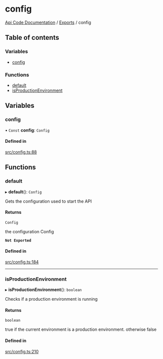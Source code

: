 # config
[Api Code Documentation](../README.md) / [Exports](../modules.md) / config

## Table of contents

### Variables

- [config](config.md#config)

### Functions

- [default](config.md#default)
- [isProductionEnvironment](config.md#isproductionenvironment)

## Variables

### config

• `Const` **config**: `Config`

#### Defined in

[src/config.ts:88](https://github.com/openkfw/TruBudget/blob/92640998/api/src/config.ts#L88)

## Functions

### default

▸ **default**(): `Config`

Gets the configuration used to start the API

#### Returns

`Config`

the configuration Config

**`Not Exported`**

#### Defined in

[src/config.ts:184](https://github.com/openkfw/TruBudget/blob/92640998/api/src/config.ts#L184)

___

### isProductionEnvironment

▸ **isProductionEnvironment**(): `boolean`

Checks if a production environment is running

#### Returns

`boolean`

true if the current environment is a production environment. otherwise false

#### Defined in

[src/config.ts:210](https://github.com/openkfw/TruBudget/blob/92640998/api/src/config.ts#L210)

